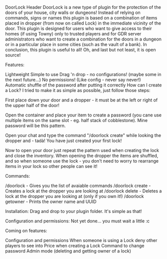 DoorLock Header
DoorLock is a new type of plugin for the protection of the doors of your house, city walls or dungeons!
Instead of relying on commands, signs or names this plugin is based on a combination of items placed in dropper (from now on called Lock) in the immediate vicinity of the door. 
This plugin is designed for users who want to give access to their homes (if using Towny) only to trusted players and for GDR server administrators who want to create a combination for the doors in a dungeon or in a particular place in some cities (such as the vault of a bank). In conclusion, this plugin is useful to all! Oh, and last but not least, it is open source!

Features:

Lightweight
Simple to use
Drag 'n drop - no configurations! (maybe some in the next future...)
No permissions! (Like config - never say never!)
Automatic shuffle of the password after putting it correctly
How can I create a Lock?
I tried to make it as simple as possible, just follow those steps:

First place down your door and a dropper - it must be at the left or right of the upper half of the door!

Open the container and place your item to create a password (you cane use multiple items on the same slot - eg. half stack of cobblestone). Mine password will be this pattern.

Open your chat and type the command "/doorlock create" while looking the dropper and - tadà! You have just created your first lock!

Now to open your door just repeat the pattern used when creating the lock and close the inventory. When opening the dropper the items are shuffled, and so when someone use the lock - you don't need to worry to rearrange items in your lock so other people can see it!

Commands:

/doorlock - Gives you the list of avaiable commands
/doorlock create - Creates a lock at the dropper you are looking at
/doorlock delete - Deletes a lock at the dropper you are looking at (only if you own it!)
/doorlock getowner - Prints the owner name and UUID

Installation:
Drag and drop to your plugin folder. It's simple as that!

Configuration and permissions:
Not yet done... you must wait a little :c

Coming on features:

Configuration and permissions
When someone is using a Lock deny other players to see into
Price when creating a Lock
Command to change password
Admin mode (deleting and getting owner of a lock)
